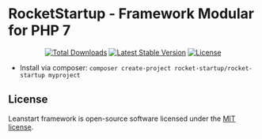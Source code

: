 <h1>RocketStartup - Framework Modular for PHP 7</h1>

<p align="center">
<a href="https://packagist.org/packages/rocket-startup/rocket-startup"><img src="https://poser.pugx.org/rocket-startup/rocket-startup/d/total.svg" alt="Total Downloads"></a>
<a href="https://packagist.org/packages/rocket-startup/rocket-startup"><img src="https://poser.pugx.org/rocket-startup/rocket-startup/v/stable.svg" alt="Latest Stable Version"></a>
<a href="https://packagist.org/packages/rocket-startup/rocket-startup"><img src="https://poser.pugx.org/rocket-startup/rocket-startup/license.svg" alt="License"></a>
</p>

* Install via composer: `composer create-project rocket-startup/rocket-startup myproject`


## License
Leanstart framework is open-source software licensed under the [MIT license](https://opensource.org/licenses/MIT).

